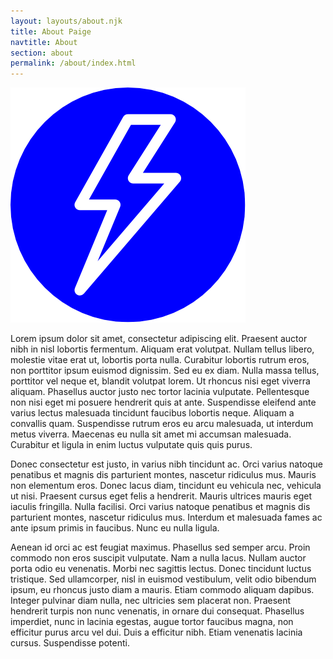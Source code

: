 ```yaml
---
layout: layouts/about.njk
title: About Paige
navtitle: About
section: about
permalink: /about/index.html
---
```

![Paige](/static/img/logo.png)

Lorem ipsum dolor sit amet, consectetur adipiscing elit. Praesent auctor nibh in nisl lobortis fermentum. Aliquam erat volutpat. Nullam tellus libero, molestie vitae erat ut, lobortis porta nulla. Curabitur lobortis rutrum eros, non porttitor ipsum euismod dignissim. Sed eu ex diam. Nulla massa tellus, porttitor vel neque et, blandit volutpat lorem. Ut rhoncus nisi eget viverra aliquam. Phasellus auctor justo nec tortor lacinia vulputate. Pellentesque non nisi eget mi posuere hendrerit quis at ante. Suspendisse eleifend ante varius lectus malesuada tincidunt faucibus lobortis neque. Aliquam a convallis quam. Suspendisse rutrum eros eu arcu malesuada, ut interdum metus viverra. Maecenas eu nulla sit amet mi accumsan malesuada. Curabitur et ligula in enim luctus vulputate quis quis purus.

Donec consectetur est justo, in varius nibh tincidunt ac. Orci varius natoque penatibus et magnis dis parturient montes, nascetur ridiculus mus. Mauris non elementum eros. Donec lacus diam, tincidunt eu vehicula nec, vehicula ut nisi. Praesent cursus eget felis a hendrerit. Mauris ultrices mauris eget iaculis fringilla. Nulla facilisi. Orci varius natoque penatibus et magnis dis parturient montes, nascetur ridiculus mus. Interdum et malesuada fames ac ante ipsum primis in faucibus. Nunc eu nulla ligula.

Aenean id orci ac est feugiat maximus. Phasellus sed semper arcu. Proin commodo non eros suscipit vulputate. Nam a nulla lacus. Nullam auctor porta odio eu venenatis. Morbi nec sagittis lectus. Donec tincidunt luctus tristique. Sed ullamcorper, nisl in euismod vestibulum, velit odio bibendum ipsum, eu rhoncus justo diam a mauris. Etiam commodo aliquam dapibus. Integer pulvinar diam nulla, nec ultricies sem placerat non. Praesent hendrerit turpis non nunc venenatis, in ornare dui consequat. Phasellus imperdiet, nunc in lacinia egestas, augue tortor faucibus magna, non efficitur purus arcu vel dui. Duis a efficitur nibh. Etiam venenatis lacinia cursus. Suspendisse potenti.
